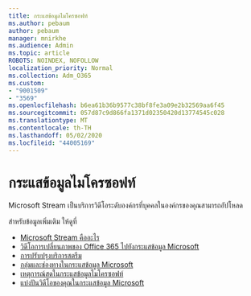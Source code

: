 ```yaml
---
title: กระแสข้อมูลไมโครซอฟท์
ms.author: pebaum
author: pebaum
manager: mnirkhe
ms.audience: Admin
ms.topic: article
ROBOTS: NOINDEX, NOFOLLOW
localization_priority: Normal
ms.collection: Adm_O365
ms.custom:
- "9001509"
- "3569"
ms.openlocfilehash: b6ea61b36b9577c38bf8fe3a09e2b32569aa6f45
ms.sourcegitcommit: 057d87c9d866fa1371d02350420d13774545c028
ms.translationtype: MT
ms.contentlocale: th-TH
ms.lasthandoff: 05/02/2020
ms.locfileid: "44005169"
---
```

# <a name="microsoft-stream"></a>กระแสข้อมูลไมโครซอฟท์

Microsoft Stream เป็นบริการวิดีโอระดับองค์กรที่บุคคลในองค์กรของคุณสามารถอัปโหลด 

สำหรับข้อมูลเพิ่มเติม ให้ดูที่

- [Microsoft Stream คืออะไร](https://docs.microsoft.com/stream/overview)
- [วิดีโอการเปลี่ยนภาพของ Office 365 ไปยังกระแสข้อมูล Microsoft](https://docs.microsoft.com/stream/migrate-from-office-365)
- [การปรับปรุงบริการสตรีม](https://techcommunity.microsoft.com/t5/microsoft-stream-service-updates/bd-p/StreamAnnouncements)
- [กลุ่มและช่องทางในกระแสข้อมูล Microsoft](https://docs.microsoft.com/stream/groups-channels-organization)
- [เหตุการณ์สดในกระแสข้อมูลไมโครซอฟท์](https://docs.microsoft.com/stream/live-event-overview)
- [แบ่งปันวิดีโอของคุณในกระแสข้อมูล Microsoft](https://docs.microsoft.com/stream/portal-share-video)

